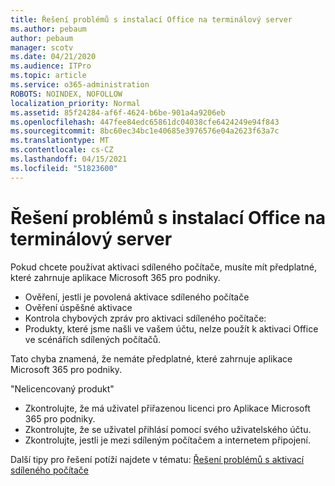 ```yaml
---
title: Řešení problémů s instalací Office na terminálový server
ms.author: pebaum
author: pebaum
manager: scotv
ms.date: 04/21/2020
ms.audience: ITPro
ms.topic: article
ms.service: o365-administration
ROBOTS: NOINDEX, NOFOLLOW
localization_priority: Normal
ms.assetid: 85f24284-af6f-4624-b6be-901a4a9206eb
ms.openlocfilehash: 447fee84edc65861dc04038cfe6424249e94f843
ms.sourcegitcommit: 8bc60ec34bc1e40685e3976576e04a2623f63a7c
ms.translationtype: MT
ms.contentlocale: cs-CZ
ms.lasthandoff: 04/15/2021
ms.locfileid: "51823600"
---
```

# <a name="solutions-for-issues-around-installing-office-on-a-terminal-server"></a>Řešení problémů s instalací Office na terminálový server

Pokud chcete používat aktivaci sdíleného počítače, musíte mít předplatné, které zahrnuje aplikace Microsoft 365 pro podniky.
  
- Ověření, jestli je povolená aktivace sdíleného počítače
- Ověření úspěšné aktivace
- Kontrola chybových zpráv pro aktivaci sdíleného počítače:
- Produkty, které jsme našli ve vašem účtu, nelze použít k aktivaci Office ve scénářích sdílených počítačů.
  
Tato chyba znamená, že nemáte předplatné, které zahrnuje aplikace Microsoft 365 pro podniky.

"Nelicencovaný produkt"

- Zkontrolujte, že má uživatel přiřazenou licenci pro Aplikace Microsoft 365 pro podniky.
- Zkontrolujte, že se uživatel přihlásí pomocí svého uživatelského účtu.
- Zkontrolujte, jestli je mezi sdíleným počítačem a internetem připojení.

Další tipy pro řešení potíží najdete v tématu: [Řešení problémů s aktivací sdíleného počítače](https://docs.microsoft.com/DeployOffice/troubleshoot-shared-computer-activation)
